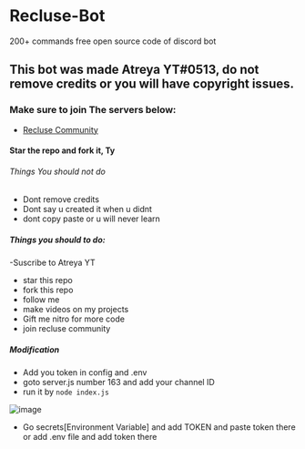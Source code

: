 # Recluse-Bot
200+ commands free open source code of discord bot

## This bot was made Atreya YT#0513, do not remove credits or you will have copyright issues.
### Make sure to join The servers below:
- [Recluse Community](https://discord.gg/gU7XAxTpX5)

#### Star the repo and fork it, Ty
###### Things You should not do
- Dont remove credits
- Dont say u created it when u didnt
- dont copy paste or u will never learn
##### Things you should to do:
-Suscribe to Atreya YT
- star this repo
- fork this repo
- follow me
- make videos on my projects
- Gift me nitro for more code
- join recluse community


##### Modification 
- Add you token in config and .env
- goto server.js number 163 and add your channel ID
- run it by `node index.js` 


![image](https://user-images.githubusercontent.com/74746579/115984077-e0493800-a5c4-11eb-93f6-6c8c5bd8728b.png)
- Go secrets[Environment Variable] and add TOKEN and paste token there or add .env file and add token there
